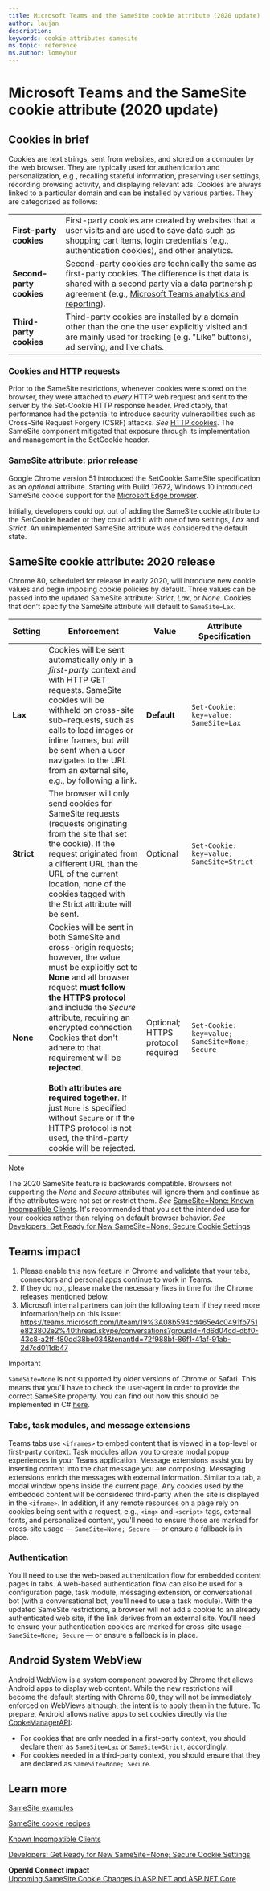 ```yaml
---
title: Microsoft Teams and the SameSite cookie attribute (2020 update)
author: laujan
description: 
keywords: cookie attributes samesite
ms.topic: reference
ms.author: lomeybur
---
```


# Microsoft Teams and the SameSite cookie attribute (2020 update)

## Cookies in brief

 Cookies are text strings, sent from websites, and stored on a computer by the web browser. They are typically used for authentication and personalization, e.g., recalling stateful information, preserving user settings, recording browsing activity, and displaying relevant ads. Cookies are always linked to a particular domain and can be installed by various parties. They are categorized as follows:

 |||
 | ------ | ------ |
 |**First-party cookies**|First-party cookies are created by websites that a user visits and are used to save data such as shopping cart items, login credentials (e.g., authentication cookies), and other analytics.|
 |**Second-party cookies**|Second-party cookies are technically the same as first-party  cookies. The difference is that data is shared with a second party via a data partnership agreement (e.g., [Microsoft Teams analytics and reporting](/microsoftteams/teams-analytics-and-reports/teams-reporting-reference)). |
 |**Third-party cookies**| Third-party cookies are installed by a domain other than the one the user explicitly visited and are mainly used for tracking (e.g. "Like" buttons), ad serving, and live chats.|

### Cookies and HTTP requests

Prior to the SameSite restrictions, whenever cookies were stored on the browser, they were attached to *every* HTTP web request and sent to the server by the Set-Cookie HTTP response header. Predictably, that performance had the potential to introduce security vulnerabilities such as Cross-Site Request Forgery (CSRF) attacks. *See* [HTTP cookies](https://developer.mozilla.org/docs/Web/HTTP/Cookies). The SameSite component mitigated that exposure through its implementation and management in the SetCookie header.

### SameSite attribute: prior release

Google Chrome version 51 introduced the SetCookie SameSite specification as an *optional* attribute. Starting with Build 17672, Windows 10 introduced SameSite cookie support for the [Microsoft Edge browser](https://blogs.windows.com/msedgedev/2018/05/17/samesite-cookies-microsoft-edge-internet-explorer/).

Initially, developers could opt out of adding the SameSite cookie attribute to the SetCookie header or they could add it with one of two settings, *Lax* and *Strict*. An unimplemented SameSite attribute was considered the default state.

## SameSite cookie attribute: 2020 release

Chrome 80, scheduled for release in early 2020, will introduce new cookie values and begin imposing cookie policies by default. Three values can be passed into the updated SameSite attribute: *Strict*, *Lax*, or *None*. Cookies that don't specify the SameSite attribute will default to `SameSite=Lax`.

|Setting | Enforcement | Value |Attribute Specification |
| -------- | ----------- | --------|--------|
| **Lax**  | Cookies will be sent automatically only in a *first-party* context and with HTTP GET requests. SameSite cookies will be withheld on cross-site sub-requests, such as calls to load images or inline frames, but will be sent when a user navigates to the URL from an external site, e.g., by following a link.| **Default** |`Set-Cookie: key=value; SameSite=Lax`|
| **Strict** |The browser will only send cookies for SameSite requests (requests originating from the site that set the cookie). If the request originated from a different URL than the URL of the current location, none of the cookies tagged with the Strict attribute will be sent.| Optional |`Set-Cookie: key=value; SameSite=Strict`|
| **None**  | Cookies will be sent in both SameSite and cross-origin requests; however, the value must be explicitly set to **None** and all browser request **must follow the HTTPS protocol** and include the *Secure* attribute, requiring an encrypted connection. Cookies that don't adhere to that requirement will be **rejected**. <br/><br/>**Both attributes are required together**. If just `None` is specified without `Secure`  or if the HTTPS protocol is not used, the third-party cookie will be rejected.| Optional; HTTPS protocol required |`Set-Cookie: key=value; SameSite=None; Secure` |

> [!NOTE]
> The 2020 SameSite feature is backwards compatible. Browsers not supporting the *None* and *Secure* attributes will ignore them and continue as if the attributes were not set or restrict them. *See* [SameSite=None: Known Incompatible Clients](https://www.chromium.org/updates/same-site/incompatible-clients). It's recommended that you set the intended use for your cookies rather than relying on default browser behavior. *See* [Developers: Get Ready for New SameSite=None; Secure Cookie Settings](https://blog.chromium.org/2019/10/developers-get-ready-for-new.html)

## Teams impact

1.	Please enable this new feature in Chrome and validate that your tabs, connectors and personal apps continue to work in Teams. 
2.	If they do not, please make the necessary fixes in time for the Chrome releases mentioned below. 
3.	Microsoft internal partners can join the following team if they need more information/help on this issue:
https://teams.microsoft.com/l/team/19%3A08b594cd465e4c0491fb751e823802e2%40thread.skype/conversations?groupId=4d6d04cd-dbf0-43c8-a2ff-f80dd38be034&tenantId=72f988bf-86f1-41af-91ab-2d7cd011db47 

> [!IMPORTANT]
> `SameSite=None` is not supported by  older versions of Chrome or Safari. This means that you'll have to check the user-agent in order to provide the correct SameSite property. You can find out how this should be implemented in C# [here](https://devblogs.microsoft.com/aspnet/upcoming-samesite-cookie-changes-in-asp-net-and-asp-net-core/).

### Tabs, task modules, and message extensions

Teams tabs use `<iframes>` to embed content that is viewed in a top-level or first-party context. Task modules allow you to create modal popup experiences in your Teams application. Message extensions assist you by inserting content into the chat message you are composing. Messaging extensions enrich the messages with external information. Similar to a tab, a modal window opens inside the current page. Any cookies used by the embedded content will be considered third-party when the site is displayed in the `<iframe>`. In addition, if any remote resources on a page rely on cookies being sent with a request, e.g., `<img>` and `<script>` tags, external fonts, and personalized content, you'll need to ensure those are marked for cross-site usage — `SameSite=None; Secure` — or ensure a fallback is in place.

### Authentication

You'll need to use the web-based authentication flow for embedded content pages in tabs. A web-based authentication flow can also be used for a configuration page, task module,  messaging extension, or conversational bot (with a conversational bot, you'll need to use a task module). With the updated SameSite restrictions, a browser will not add a cookie to an already authenticated web site, if the link derives from an external site. You'll need to ensure your authentication cookies are marked for cross-site usage — `SameSite=None; Secure` — or ensure a fallback is in place.

## Android System WebView

Android WebView is a system component powered by Chrome that allows Android apps to display web content. While the new restrictions will become the default starting with Chrome 80, they will not be immediately enforced on WebViews although, the intent is to apply them in the future. To prepare, Android allows native apps to set cookies directly via the [CookeManagerAPI](https://developer.android.com/reference/android/webkit/CookieManager):

* For cookies that are only needed in a first-party context, you should declare them as `SameSite=Lax` or `SameSite=Strict`, accordingly.
* For cookies needed in a third-party context, you should ensure that they are declared as `SameSite=None; Secure`.

## Learn more

[SameSite examples](https://github.com/GoogleChromeLabs/samesite-examples)

[SameSite cookie recipes](https://web.dev/samesite-cookie-recipes/)

[Known Incompatible Clients]( https://www.chromium.org/updates/same-site/incompatible-clients)

[Developers: Get Ready for New SameSite=None; Secure Cookie Settings](https://blog.chromium.org/2019/10/developers-get-ready-for-new.html)

**OpenId Connect impact**   
[Upcoming SameSite Cookie Changes in ASP.NET and ASP.NET Core](https://devblogs.microsoft.com/aspnet/upcoming-samesite-cookie-changes-in-asp-net-and-asp-net-core/)

